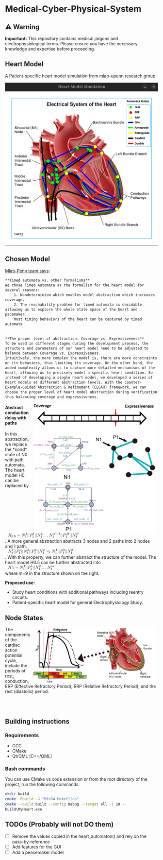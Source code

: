 # Medical-Cyber-Physical-System
## ⚠️ Warning

**Important:** This repository contains medical jargons and electrophysiological terms. Please ensure you have the necessary knowledge and expertise before proceeding.

<!-- Rest of the README content goes here -->



## Heart Model
A Patient-specific heart model simulation from [mlab-upenn](https://github.com/mlab-upenn) research group
<p align="center">
  <img src="assets/img/VHM.gif">
</p>

## Chosen Model
[Mlab-Penn team says](https://mlab-upenn.github.io/medcps/heart_modeling_for_pacemakers.html#collapse4): 
    
    **Timed automata vs. other formalisms**
    We chose Timed Automata as the formalism for the heart model for several reasons:
        1. Nondeterminism which enables model abstraction which increases coverage.
        2. The reachability problem for timed automata is decidable, allowing us to explore the whole state space of the heart and pacemaker.
        Most timing behaviors of the heart can be captured by timed automata

    
    **The proper level of abstraction: Coverage vs. Expressiveness**
    To be used in different stages during the development process, the structure and parameters of our heart model need to be adjusted to balance between Coverage vs. Expressiveness.
    Intuitively, the more complex the model is, there are more constraints on its behaviors, thus limiting its coverage. On the other hand, the added complexity allows us to capture more detailed mechanisms of the heart, allowing us to precisely model a specific heart condition. So instead of developing a single heart model, we developed a series of heart models at different abstraction levels. With the Counter-Example-Guided Abstraction & Refinement (CEGAR) framework, we can choose the proper level of heart model abstraction during verification thus balancing coverage and expressiveness.



<p>
    <img align="right" src="assets/img/N1.png" width="400" style="margin-right: 10px;margin-left: 10px;">
    <h4>Abstract conduction delay with paths</h4>
    <p>
        In this abstraction, we replace the *cond* state of N0 with path automata. The heart model H0 can be replaced by 
        <br>
            <img src="assets/equations/H0_5.png"             style="margin-right: 10px;margin-left: 10px;">
        <br>
        . A more general abstraction abstracts 3 nodes and 2 paths into 2 nodes and 1 path: 
        <br>
            <img src="assets/equations/3to2.png" style="margin-right: 10px;margin-left: 10px;">
        <br>
        . With this property, we can further abstract the structure of the model. The heart model H0.5 can be further abstracted into
        <br> 
            <img src="assets/equations/H1.png" style="margin-right: 10px;margin-left: 10px;">
        <br>
        where m=9 in the structure shown on the right.
        <p><strong>Proposed use:</strong></p> 
        <ul class="list-unstyled"> 
            <li>Study heart conditions with additional pathways including reentry circuits.</li>
            <li>Patient-specific heart model for general Electrophysiology Study.</li>
        </ul>
    </p>
</p>


## Node States
<p>
    <img align="right" src="assets/img/basic.png" width="400" style="margin-right: 10px;margin-left: 10px;">
    The components of the cardiac action potential cycle, include the periods of rest, conduction, ERP (Effective Refractory Period), RRP (Relative Refractory Period), and the rest (diastolic) period.
</p>
<br><br>


## Building instructions
### Requirements
- GCC
- CMake
- Qt/QML (C++/QML)

### Bash commands
You can use CMake vs code extension or from the root directory of the project, run the following commands:
```bash
mkdir build
cmake -Bbuild -G "MinGW Makefiles"
cmake --build build --config Debug --target all -j 10 --
build\MyHeart.exe                                       
```

## TODOs (Probably will not DO them)
- [ ] Remove the values copied in the heart_automaton() and rely on the pass-by-reference
- [ ] Add features for the GUI
- [ ] Add a peacemaker model
